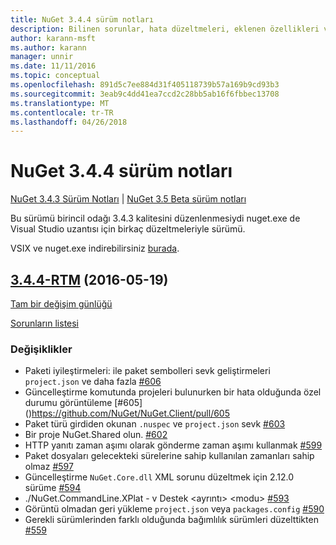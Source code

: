 ```yaml
---
title: NuGet 3.4.4 sürüm notları
description: Bilinen sorunlar, hata düzeltmeleri, eklenen özellikleri ve dcr NuGet 3.4.4 dahil etmek için sürüm notları.
author: karann-msft
ms.author: karann
manager: unnir
ms.date: 11/11/2016
ms.topic: conceptual
ms.openlocfilehash: 891d5c7ee884d31f405118739b57a169b9cd93b3
ms.sourcegitcommit: 3eab9c4dd41ea7ccd2c28bb5ab16f6fbbec13708
ms.translationtype: MT
ms.contentlocale: tr-TR
ms.lasthandoff: 04/26/2018
---
```

# <a name="nuget-344-release-notes"></a>NuGet 3.4.4 sürüm notları

[NuGet 3.4.3 Sürüm Notları](../release-notes/nuget-3.4.3.md) | [NuGet 3.5 Beta sürüm notları](../release-notes/nuget-3.5-Beta.md)

Bu sürümü birincil odağı 3.4.3 kalitesini düzenlenmesiydi nuget.exe de Visual Studio uzantısı için birkaç düzeltmeleriyle sürümü.

VSIX ve nuget.exe indirebilirsiniz [burada](https://dist.nuget.org/index.html).

## <a name="344-rtmhttpsgithubcomnugetnugetclienttree344-rtm-2016-05-19"></a>[3.4.4-RTM](https://github.com/NuGet/NuGet.Client/tree/3.4.4-rtm) (2016-05-19)

[Tam bir değişim günlüğü](https://github.com/NuGet/NuGet.Client/compare/3.5.0-beta-final...3.4.4-rtm)

[Sorunların listesi](https://github.com/NuGet/Home/issues?q=is%3Aissue+milestone%3A3.4.4+is%3Aclosed)

### <a name="changes"></a>Değişiklikler

- Paketi iyileştirmeleri: ile paket sembolleri sevk geliştirmeleri `project.json` ve daha fazla [ \#606](https://github.com/NuGet/NuGet.Client/pull/606)
- Güncelleştirme komutunda projeleri bulunurken bir hata olduğunda özel durumu görüntüleme [\#605] ()https://github.com/NuGet/NuGet.Client/pull/605
- Paket türü girdiden okunan `.nuspec` ve `project.json` sevk [ \#603](https://github.com/NuGet/NuGet.Client/pull/603)
- Bir proje NuGet.Shared olun. [\#602](https://github.com/NuGet/NuGet.Client/pull/602)
- HTTP yanıtı zaman aşımı olarak gönderme zaman aşımı kullanmak [ \#599](https://github.com/NuGet/NuGet.Client/pull/599)
- Paket dosyaları gelecekteki sürelerine sahip kullanılan zamanları sahip olmaz [ \#597](https://github.com/NuGet/NuGet.Client/pull/597)
- Güncelleştirme `NuGet.Core.dll` XML sorunu düzeltmek için 2.12.0 sürüme [ \#594](https://github.com/NuGet/NuGet.Client/pull/594)
- ./NuGet.CommandLine.XPlat - v Destek \<ayrıntı\> \<modu\> [ \#593](https://github.com/NuGet/NuGet.Client/pull/593)
- Görüntü olmadan geri yükleme `project.json` veya `packages.config` [ \#590](https://github.com/NuGet/NuGet.Client/pull/590)
- Gerekli sürümlerinden farklı olduğunda bağımlılık sürümleri düzelttikten [ \#559](https://github.com/NuGet/NuGet.Client/pull/559)